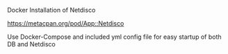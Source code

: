 Docker Installation of Netdisco

https://metacpan.org/pod/App::Netdisco

Use Docker-Compose and included yml config file for easy startup of both DB and Netdisco

